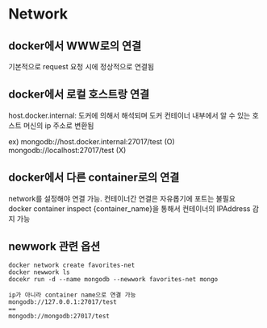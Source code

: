 # Network

## docker에서 WWW로의 연결
기본적으로 request 요청 시에 정상적으로 연결됨

## docker에서 로컬 호스트랑 연결
host.docker.internal: 도커에 의해서 해석되며 도커 컨테이너 내부에서 알 수 있는 호스트 머신의 ip 주소로 변환됨

ex) 
mongodb://host.docker.internal:27017/test (O)  
mongodb://localhost:27017/test (X)

## docker에서 다른 container로의 연결
network를 설정해야 연결 가능. 컨테이너간 연결은 자유롭기에 포트는 불필요  
docker container inspect {container_name}을 통해서 컨테이너의 IPAddress 감지 가능

## newwork 관련 옵션
```
docker network create favorites-net
docker newwork ls
docekr run -d --name mongodb --newwork favorites-net mongo

ip가 아니라 container name으로 연결 가능
mongodb://127.0.0.1:27017/test
==
mongodb://mongodb:27017/test

```